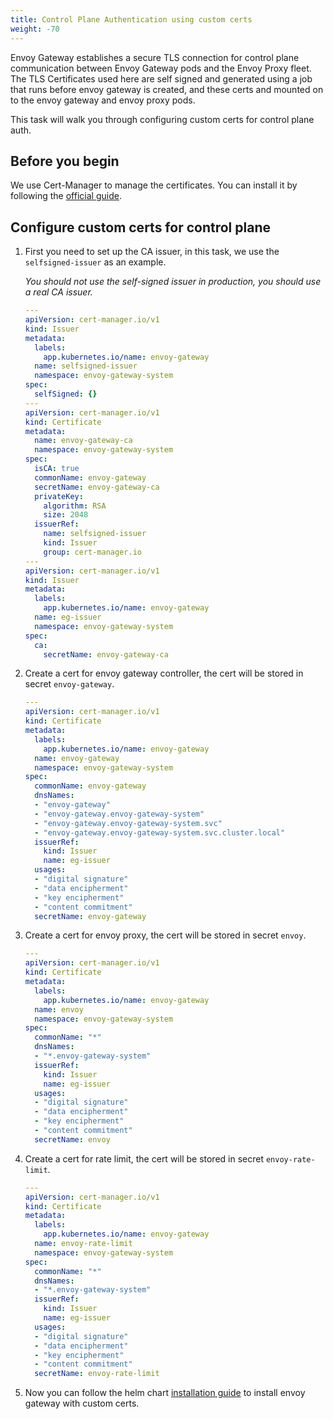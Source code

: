 ```yaml
---
title: Control Plane Authentication using custom certs
weight: -70
---
```


Envoy Gateway establishes a secure TLS connection for control plane communication between Envoy Gateway pods and the Envoy Proxy fleet. The TLS Certificates used here are self signed and generated using a job that runs before envoy gateway is created, and these certs and mounted on to the envoy gateway and envoy proxy pods. 

This task will walk you through configuring custom certs for control plane auth.

## Before you begin

We use Cert-Manager to manage the certificates. You can install it by following the [official guide](https://cert-manager.io/docs/installation/kubernetes/).

## Configure custom certs for control plane

1. First you need to set up the CA issuer, in this task, we use the `selfsigned-issuer` as an example.

   *You should not use the self-signed issuer in production, you should use a real CA issuer.*

   ```yaml
   ---
   apiVersion: cert-manager.io/v1
   kind: Issuer
   metadata:
     labels:
       app.kubernetes.io/name: envoy-gateway
     name: selfsigned-issuer
     namespace: envoy-gateway-system
   spec:
     selfSigned: {}
   ---
   apiVersion: cert-manager.io/v1
   kind: Certificate
   metadata:
     name: envoy-gateway-ca
     namespace: envoy-gateway-system
   spec:
     isCA: true
     commonName: envoy-gateway
     secretName: envoy-gateway-ca
     privateKey:
       algorithm: RSA
       size: 2048
     issuerRef:
       name: selfsigned-issuer
       kind: Issuer
       group: cert-manager.io
   ---
   apiVersion: cert-manager.io/v1
   kind: Issuer
   metadata:
     labels:
       app.kubernetes.io/name: envoy-gateway
     name: eg-issuer
     namespace: envoy-gateway-system
   spec:
     ca:
       secretName: envoy-gateway-ca
   ```

2. Create a cert for envoy gateway controller, the cert will be stored in secret `envoy-gateway`.

   ```yaml
   ---
   apiVersion: cert-manager.io/v1
   kind: Certificate
   metadata:
     labels:
       app.kubernetes.io/name: envoy-gateway
     name: envoy-gateway
     namespace: envoy-gateway-system
   spec:
     commonName: envoy-gateway
     dnsNames:
     - "envoy-gateway"
     - "envoy-gateway.envoy-gateway-system"
     - "envoy-gateway.envoy-gateway-system.svc"
     - "envoy-gateway.envoy-gateway-system.svc.cluster.local"
     issuerRef:
       kind: Issuer
       name: eg-issuer
     usages:
     - "digital signature"
     - "data encipherment"
     - "key encipherment"
     - "content commitment"
     secretName: envoy-gateway
   ```

3. Create a cert for envoy proxy, the cert will be stored in secret `envoy`.

   ```yaml
   ---
   apiVersion: cert-manager.io/v1
   kind: Certificate
   metadata:
     labels:
       app.kubernetes.io/name: envoy-gateway
     name: envoy
     namespace: envoy-gateway-system
   spec:
     commonName: "*"
     dnsNames:
     - "*.envoy-gateway-system"
     issuerRef:
       kind: Issuer
       name: eg-issuer
     usages:
     - "digital signature"
     - "data encipherment"
     - "key encipherment"
     - "content commitment"
     secretName: envoy
   ```

4. Create a cert for rate limit, the cert will be stored in secret `envoy-rate-limit`.

   ```yaml
   ---
   apiVersion: cert-manager.io/v1
   kind: Certificate
   metadata:
     labels:
       app.kubernetes.io/name: envoy-gateway
     name: envoy-rate-limit
     namespace: envoy-gateway-system
   spec:
     commonName: "*"
     dnsNames:
     - "*.envoy-gateway-system"
     issuerRef:
       kind: Issuer
       name: eg-issuer
     usages:
     - "digital signature"
     - "data encipherment"
     - "key encipherment"
     - "content commitment"
     secretName: envoy-rate-limit
   ```

5. Now you can follow the helm chart [installation guide](../install-helm) to install envoy gateway with custom certs.
